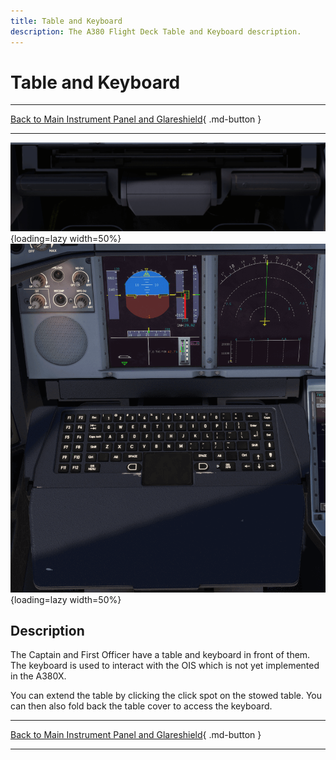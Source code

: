 ```yaml
---
title: Table and Keyboard
description: The A380 Flight Deck Table and Keyboard description.
---
```


# Table and Keyboard

---

[Back to Main Instrument Panel and Glareshield](../overviews/main-glare.md){ .md-button }

---

![img_2.png](../../../assets/a380x-briefing/flight-deck/main/table-in.png){loading=lazy width=50%}
![img_3.png](../../../assets/a380x-briefing/flight-deck/main/table-out-kb.png){loading=lazy width=50%}

## Description

The Captain and First Officer have a table and keyboard in front of them. The keyboard is used to interact with the OIS 
which is not yet implemented in the A380X.

You can extend the table by clicking the click spot on the stowed table.
You can then also fold back the table cover to access the keyboard.


---

[Back to Main Instrument Panel and Glareshield](../overviews/main-glare.md){ .md-button }

---



